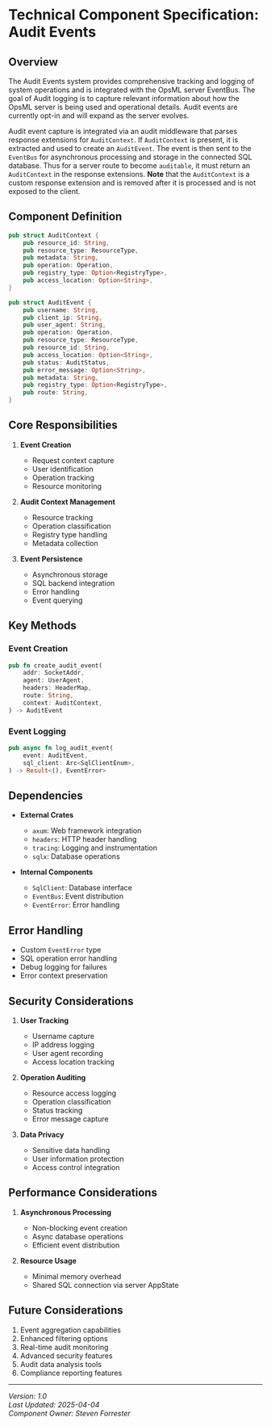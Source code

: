 # Technical Component Specification: Audit Events

## Overview
The Audit Events system provides comprehensive tracking and logging of system operations and is integrated with the OpsML server EventBus. The goal of Audit logging is to capture relevant information about how the OpsML server is being used and operational details. Audit events are currently opt-in and will expand as the server evolves.

Audit event capture is integrated via an audit middleware that parses response extensions for `AuditContext`. If `AuditContext` is present, it is extracted and used to create an `AuditEvent`. The event is then sent to the `EventBus` for asynchronous processing and storage in the connected SQL database. Thus for a server route to become `auditable`, it must return an `AuditContext` in the response extensions. **Note** that the `AuditContext` is a custom response extension and is removed after it is processed and is not exposed to the client.

## Component Definition

````rust
pub struct AuditContext {
    pub resource_id: String,
    pub resource_type: ResourceType,
    pub metadata: String,
    pub operation: Operation,
    pub registry_type: Option<RegistryType>,
    pub access_location: Option<String>,
}

pub struct AuditEvent {
    pub username: String,
    pub client_ip: String,
    pub user_agent: String,
    pub operation: Operation,
    pub resource_type: ResourceType,
    pub resource_id: String,
    pub access_location: Option<String>,
    pub status: AuditStatus,
    pub error_message: Option<String>,
    pub metadata: String,
    pub registry_type: Option<RegistryType>,
    pub route: String,
}
````

## Core Responsibilities

1. **Event Creation**
   - Request context capture
   - User identification
   - Operation tracking
   - Resource monitoring

2. **Audit Context Management**
   - Resource tracking
   - Operation classification
   - Registry type handling
   - Metadata collection

3. **Event Persistence**
   - Asynchronous storage
   - SQL backend integration
   - Error handling
   - Event querying

## Key Methods

### Event Creation
````rust
pub fn create_audit_event(
    addr: SocketAddr,
    agent: UserAgent,
    headers: HeaderMap,
    route: String,
    context: AuditContext,
) -> AuditEvent
````

### Event Logging
````rust
pub async fn log_audit_event(
    event: AuditEvent,
    sql_client: Arc<SqlClientEnum>,
) -> Result<(), EventError>
````

## Dependencies

- **External Crates**
  - `axum`: Web framework integration
  - `headers`: HTTP header handling
  - `tracing`: Logging and instrumentation
  - `sqlx`: Database operations

- **Internal Components**
  - `SqlClient`: Database interface
  - `EventBus`: Event distribution
  - `EventError`: Error handling

## Error Handling

- Custom `EventError` type
- SQL operation error handling
- Debug logging for failures
- Error context preservation

## Security Considerations

1. **User Tracking**
   - Username capture
   - IP address logging
   - User agent recording
   - Access location tracking

2. **Operation Auditing**
   - Resource access logging
   - Operation classification
   - Status tracking
   - Error message capture

3. **Data Privacy**
   - Sensitive data handling
   - User information protection
   - Access control integration

## Performance Considerations

1. **Asynchronous Processing**
   - Non-blocking event creation
   - Async database operations
   - Efficient event distribution

2. **Resource Usage**
   - Minimal memory overhead
   - Shared SQL connection via server AppState

## Future Considerations

1. Event aggregation capabilities
2. Enhanced filtering options
3. Real-time audit monitoring
4. Advanced security features
5. Audit data analysis tools
6. Compliance reporting features

---

*Version: 1.0*  
*Last Updated: 2025-04-04*  
*Component Owner: Steven Forrester*